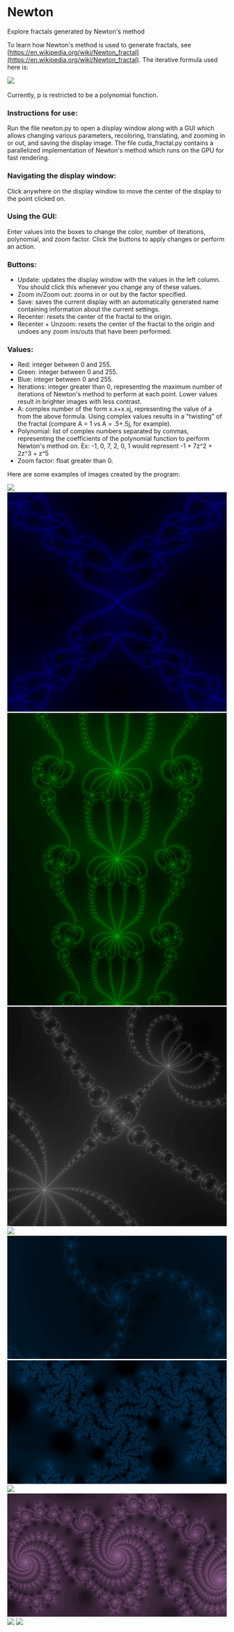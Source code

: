 # Newton
Explore fractals generated by Newton's method

To learn how Newton's method is used to generate fractals, see [https://en.wikipedia.org/wiki/Newton_fractal](https://en.wikipedia.org/wiki/Newton_fractal). The iterative formula used here is:

![](http://latex2png.com/output//latex_648e4e9d0d536d7a7e0aa4f860060a8f.png)

Currently, p is restricted to be a polynomial function.

### Instructions for use: 
Run the file newton.py to open a display window along with a GUI which allows changing various parameters, recoloring, translating, and zooming in or out, and saving the display image. The file cuda_fractal.py contains a parallelized implementation of Newton's method which runs on the GPU for fast rendering.

### Navigating the display window: 
Click anywhere on the display window to move the center of the display to the point clicked on.

### Using the GUI: 
Enter values into the boxes to change the color, number of iterations, polynomial, and zoom factor. Click the buttons to apply changes or perform an action.

### Buttons: 
* Update: updates the display window with the values in the left column. You should click this whenever you change any of these values. 
* Zoom in/Zoom out: zooms in or out by the factor specified. 
* Save: saves the current display with an automatically generated name containing information about the current settings. 
* Recenter: resets the center of the fractal to the origin. 
* Recenter + Unzoom: resets the center of the fractal to the origin and undoes any zoom ins/outs that have been performed.

### Values: 
* Red: integer between 0 and 255.
* Green: integer between 0 and 255.
* Blue: integer between 0 and 255.
* Iterations: integer greater than 0, representing the maximum number of iterations of Newton's method to perform at each point. Lower values result in brighter images with less contrast. 
* A: complex number of the form x.x+x.xj, representing the value of a from the above formula. Using complex values results in a "twisting" of the fractal (compare A = 1 vs A = .5+.5j, for example). 
* Polynomial: list of complex numbers separated by commas, representing the coefficients of the polynomial function to perform Newton's method on. Ex: -1, 0, 7, 2, 0, 1 would represent -1 + 7z^2 + 2z^3 + z^5
* Zoom factor: float greater than 0.

Here are some examples of images created by the program:

![](https://github.com/SethEBaldwin/Newton/blob/master/fractals/Newton_(1%2B0j)_%5B(-1%2B0j)%2C%200j%2C%20(2%2B0j)%2C%200j%2C%20(-3%2B0j)%2C%200j%2C%20(-2%2B0j)%2C%200j%2C%20(1%2B0j)%5D_255_140_0_N50_0.jpg)
![](https://github.com/SethEBaldwin/Newton/blob/master/fractals/0011%5B2%2C1%2C-3%5D%5B4%2C2%2C0%5D_N50_1x.png)
![](https://github.com/SethEBaldwin/Newton/blob/master/fractals/newton2.png)
![](https://github.com/SethEBaldwin/Newton/blob/master/fractals/1111%5B5%2C2%2C1%5D%5B9%2C5%2C1%5D2x.png)
![](https://github.com/SethEBaldwin/Newton/blob/master/fractals/Newton_(1%2B0j)_%5B(9%2B0j)%2C%20(-3%2B0j)%2C%200j%2C%200j%2C%20(-5%2B0j)%2C%200j%2C%20(-2%2B0j)%5D_72_209_204_N50_2.jpg)
![](https://github.com/SethEBaldwin/Newton/blob/master/fractals/Newton_(0.5%2B0.5j)_%5B-1%2C%200%2C%200%2C%201%5D_0_150_255_N150_0.jpg)
![](https://github.com/SethEBaldwin/Newton/blob/master/fractals/Newton_(1.5%2B0.8j)_%5B(-1%2B0j)%2C%200j%2C%200j%2C%20(1%2B0j)%5D_0_150_255_N100_0.jpg)
![](https://github.com/SethEBaldwin/Newton/blob/master/fractals/Newton_(0.5%2B0.8j)_%5B(-1%2B0j)%2C%20(1%2B0j)%2C%20(-1%2B0j)%2C%20(1%2B0j)%2C%20(-1%2B0j)%2C%20(1%2B0j)%2C%20(-1%2B0j)%2C%20(-1%2B0j)%2C%20(-1%2B0j)%2C%20(1%2B0j)%5D_64_224_208_N400_13.jpg)
![](https://github.com/SethEBaldwin/Newton/blob/master/fractals/Newton_(0.5%2B0.8j)_%5B(-1%2B0j)%2C%200j%2C%200j%2C%20(10%2B0j)%5D_150_100_150_N100_1.jpg)
![](https://github.com/SethEBaldwin/Newton/blob/master/fractals/Newton_(0.8%2B0.8j)_%5B(-1%2B0j)%2C%20(1%2B0j)%2C%20(-1%2B0j)%2C%20(1%2B0j)%2C%20(-1%2B0j)%2C%20(1%2B0j)%2C%20(-1%2B0j)%2C%20(-1%2B0j)%2C%20(-1%2B0j)%2C%20(1%2B0j)%5D_175_238_238_N150_12.jpg)
![](https://github.com/SethEBaldwin/Newton/blob/master/fractals/Newton_(1.5%2B0.7j)_%5B(-1%2B0j)%2C%20(1%2B0j)%2C%20(-1%2B0j)%2C%20(1%2B0j)%2C%20(-1%2B0j)%2C%20(1%2B0j)%2C%20(-1%2B0j)%2C%20(1%2B0j)%2C%20(-1%2B0j)%5D_0_150_255_N120_1.jpg)
